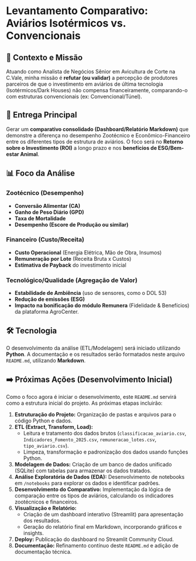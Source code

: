 # Levantamento Comparativo: Aviários Isotérmicos vs. Convencionais

## 🎯 Contexto e Missão

Atuando como Analista de Negócios Sênior em Avicultura de Corte na C.Vale, minha missão é **refutar (ou validar)** a percepção de produtores parceiros de que o investimento em aviários de última tecnologia (Isotérmicos/Dark Houses) não compensa financeiramente, comparando-o com estruturas convencionais (ex: Convencional/Túnel).

## 🚀 Entrega Principal

Gerar um **comparativo consolidado (Dashboard/Relatório Markdown)** que demonstre a diferença no desempenho Zootécnico e Econômico-Financeiro entre os diferentes tipos de estrutura de aviários. O foco será no **Retorno sobre o Investimento (ROI)** a longo prazo e nos **benefícios de ESG/Bem-estar Animal**.

## 📊 Foco da Análise

### Zootécnico (Desempenho)
*   **Conversão Alimentar (CA)**
*   **Ganho de Peso Diário (GPD)**
*   **Taxa de Mortalidade**
*   **Desempenho (Escore de Produção ou similar)**

### Financeiro (Custo/Receita)
*   **Custo Operacional** (Energia Elétrica, Mão de Obra, Insumos)
*   **Remuneração por Lote** (Receita Bruta x Custos)
*   **Estimativa de Payback** do investimento inicial

### Tecnológico/Qualidade (Agregação de Valor)
*   **Estabilidade de Ambiência** (uso de sensores, como o DOL 53)
*   **Redução de emissões (ESG)**
*   **Impacto na bonificação do módulo Remunera** (Fidelidade & Benefícios) da plataforma AgroCenter.

## 🛠️ Tecnologia

O desenvolvimento da análise (ETL/Modelagem) será iniciado utilizando **Python**. A documentação e os resultados serão formatados neste arquivo `README.md`, utilizando **Markdown**.

## ➡️ Próximas Ações (Desenvolvimento Inicial)

Como o foco agora é iniciar o desenvolvimento, este `README.md` servirá como a estrutura inicial do projeto. As próximas etapas incluirão:

1.  **Estruturação do Projeto:** Organização de pastas e arquivos para o código Python e dados.
2.  **ETL (Extract, Transform, Load):**
    *   Leitura e tratamento dos dados brutos (`classificacao_aviario.csv`, `Indicadores_Fomento_2025.csv`, `remuneracao_lotes.csv`, `tipo_aviario.csv`).
    *   Limpeza, transformação e padronização dos dados usando funções Python.
3.  **Modelagem de Dados:** Criação de um banco de dados unificado (SQLite) com tabelas para armazenar os dados tratados.
4.  **Análise Exploratória de Dados (EDA):** Desenvolvimento de notebooks em `/notebooks` para explorar os dados e identificar padrões.
5.  **Desenvolvimento do Comparativo:** Implementação da lógica de comparação entre os tipos de aviários, calculando os indicadores zootécnicos e financeiros.
6.  **Visualização e Relatório:**
    *   Criação de um dashboard interativo (Streamlit) para apresentação dos resultados.
    *   Geração do relatório final em Markdown, incorporando gráficos e insights.
7.  **Deploy:** Publicação do dashboard no Streamlit Community Cloud.
8.  **Documentação:** Refinamento contínuo deste `README.md` e adição de documentação técnica.
